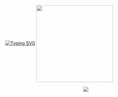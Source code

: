 <a href="https://git.io/typing-svg"><img src="https://readme-typing-svg.demolab.com?font=Fira+Code&pause=1000&random=false&width=435&lines=Every+little+makes." alt="Typing SVG" /></a>
<a href="https://github.com/anuraghazra/github-readme-stats">
  <img height=240 align="center" src="https://github-readme-stats.vercel.app/api?username=Xie311&show_icons=true&theme=radical&bg_color=00000000" />
</a>
<div align="center"> <img src="https://activity-graph.herokuapp.com/graph?username=Xie311&theme=xcode" /> </div>
